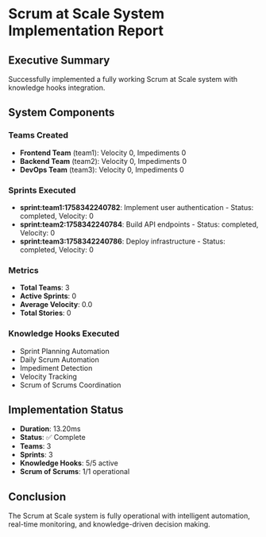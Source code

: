 # Scrum at Scale System Implementation Report

## Executive Summary
Successfully implemented a fully working Scrum at Scale system with knowledge hooks integration.

## System Components

### Teams Created
- **Frontend Team** (team1): Velocity 0, Impediments 0
- **Backend Team** (team2): Velocity 0, Impediments 0
- **DevOps Team** (team3): Velocity 0, Impediments 0

### Sprints Executed
- **sprint:team1:1758342240782**: Implement user authentication - Status: completed, Velocity: 0
- **sprint:team2:1758342240784**: Build API endpoints - Status: completed, Velocity: 0
- **sprint:team3:1758342240786**: Deploy infrastructure - Status: completed, Velocity: 0

### Metrics
- **Total Teams**: 3
- **Active Sprints**: 0
- **Average Velocity**: 0.0
- **Total Stories**: 0

### Knowledge Hooks Executed
- Sprint Planning Automation
- Daily Scrum Automation
- Impediment Detection
- Velocity Tracking
- Scrum of Scrums Coordination

## Implementation Status
- **Duration**: 13.20ms
- **Status**: ✅ Complete
- **Teams**: 3
- **Sprints**: 3
- **Knowledge Hooks**: 5/5 active
- **Scrum of Scrums**: 1/1 operational

## Conclusion
The Scrum at Scale system is fully operational with intelligent automation, real-time monitoring, and knowledge-driven decision making.
